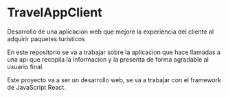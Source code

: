# TravelAppClient
Desarrollo de una aplicacion web que mejore la experiencia del cliente al adquirir paquetes turisticos 

En este repositorio se va a trabajar sobre la aplicacion que hace llamadas a una api que recopila la informacion y la presenta de forma agradable al usuario final.

Este proyecto va a ser un desarrollo web, se va a trabajar con el framework de JavaScript React.